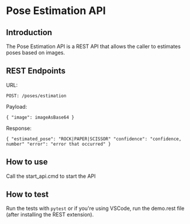 # Pose Estimation API

## Introduction

The Pose Estimation API is a REST API that allows the caller to estimates poses based on images.

## REST Endpoints

URL:

`POST: /poses/estimation`

Payload:

`{
    "image": imageAsBase64
}`

Response:

`{
    "estimated_pose": "ROCK|PAPER|SCISSOR"
    "confidence": "confidence, number"
    "error": "error that occurred"
}`

## How to use

Call the start_api.cmd to start the API

## How to test

Run the tests with `pytest` or if you're using VSCode, run the demo.rest file (after installing the REST extension).